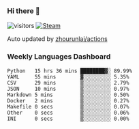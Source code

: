 ### Hi there 👋

![visitors](https://visitor-badge.glitch.me/badge?page_id=zhourunlai)
[![Steam](https://img.shields.io/badge/dynamic/json?label=Steam&query=%24.data.totalSubs&url=https%3A%2F%2Fapi.spencerwoo.com%2Fsubstats%2F%3Fsource%3DsteamGames%26queryKey%3D76561198285156854&suffix=%20Games&logo=steam&labelColor=134375&color=0b1a37&longCache=true)](http://steamcommunity.com/profiles/76561198285156854)

Auto updated by <a href="https://github.com/zhourunlai/zhourunlai/actions" target="_blank">zhourunlai/actions</a>

### Weekly Languages Dashboard

<!--PART:wakatime-->
```text
Python   15 hrs 36 mins ████████▓░ 89.99%
YAML     55 mins        ▓░░░░░░░░░ 5.35%
CSV      29 mins        ▒░░░░░░░░░ 2.79%
JSON     10 mins        ▒░░░░░░░░░ 0.97%
Markdown 5 mins         ▒░░░░░░░░░ 0.50%
Docker   2 mins         ▒░░░░░░░░░ 0.27%
Makefile 0 secs         ▒░░░░░░░░░ 0.07%
Other    0 secs         ▒░░░░░░░░░ 0.06%
INI      0 secs         ▒░░░░░░░░░ 0.00%
```
<!--PART:wakatime-->
